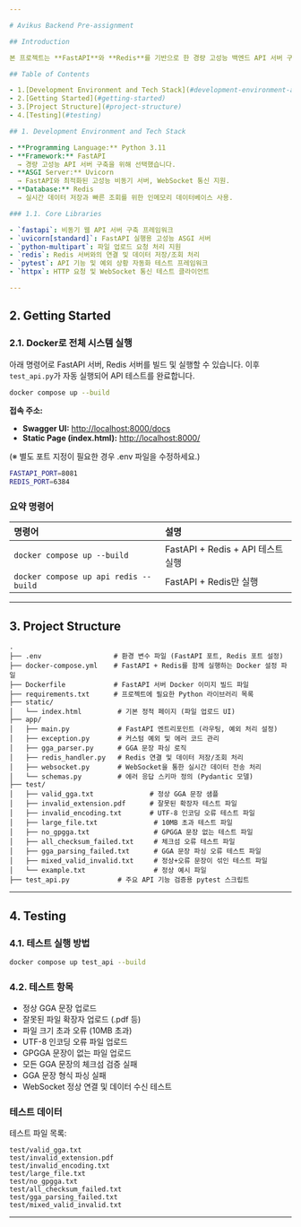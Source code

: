 ```yaml
---

# Avikus Backend Pre-assignment

## Introduction

본 프로젝트는 **FastAPI**와 **Redis**를 기반으로 한 경량 고성능 백엔드 API 서버 구축 과제입니다. WebSocket 통신을 지원하며, 실시간 데이터 처리 및 다양한 예외 상황에 대한 테스트를 포함하고 있습니다.

## Table of Contents

- 1.[Development Environment and Tech Stack](#development-environment-and-tech-stack)
- 2.[Getting Started](#getting-started)
- 3.[Project Structure](#project-structure)
- 4.[Testing](#testing)

## 1. Development Environment and Tech Stack

- **Programming Language:** Python 3.11
- **Framework:** FastAPI  
  → 경량 고성능 API 서버 구축을 위해 선택했습니다.
- **ASGI Server:** Uvicorn  
  → FastAPI와 최적화된 고성능 비동기 서버, WebSocket 통신 지원.
- **Database:** Redis  
  → 실시간 데이터 저장과 빠른 조회를 위한 인메모리 데이터베이스 사용.

### 1.1. Core Libraries

- `fastapi`: 비동기 웹 API 서버 구축 프레임워크
- `uvicorn[standard]`: FastAPI 실행용 고성능 ASGI 서버
- `python-multipart`: 파일 업로드 요청 처리 지원
- `redis`: Redis 서버와의 연결 및 데이터 저장/조회 처리
- `pytest`: API 기능 및 예외 상황 자동화 테스트 프레임워크
- `httpx`: HTTP 요청 및 WebSocket 통신 테스트 클라이언트

---
```


## 2. Getting Started


### 2.1. Docker로 전체 시스템 실행

아래 명령어로 FastAPI 서버, Redis 서버를 빌드 및 실행할 수 있습니다. 이후 `test_api.py`가 자동 실행되어 API 테스트를 완료합니다.

```bash
docker compose up --build
```


**접속 주소:**

- **Swagger UI:** [http://localhost:8000/docs](http://localhost:8000/docs)
- **Static Page (index.html):** [http://localhost:8000/](http://localhost:8000/)


(※ 별도 포트 지정이 필요한 경우 .env 파일을 수정하세요.)

```bash
FASTAPI_PORT=8081
REDIS_PORT=6384
```

### 요약 명령어

| 명령어 | 설명 |
|:-------|:-----|
| `docker compose up --build` | FastAPI + Redis + API 테스트 실행 |
| `docker compose up api redis --build` | FastAPI + Redis만 실행 |

---

## 3. Project Structure

```
.
├── .env                  # 환경 변수 파일 (FastAPI 포트, Redis 포트 설정)
├── docker-compose.yml    # FastAPI + Redis를 함께 실행하는 Docker 설정 파일
├── Dockerfile            # FastAPI 서버 Docker 이미지 빌드 파일
├── requirements.txt      # 프로젝트에 필요한 Python 라이브러리 목록
├── static/
│   └── index.html         # 기본 정적 페이지 (파일 업로드 UI)
├── app/
│   ├── main.py            # FastAPI 엔트리포인트 (라우팅, 예외 처리 설정)
│   ├── exception.py       # 커스텀 예외 및 에러 코드 관리
│   ├── gga_parser.py      # GGA 문장 파싱 로직
│   ├── redis_handler.py   # Redis 연결 및 데이터 저장/조회 처리
│   ├── websocket.py       # WebSocket을 통한 실시간 데이터 전송 처리
│   └── schemas.py         # 에러 응답 스키마 정의 (Pydantic 모델)
├── test/
│   ├── valid_gga.txt              # 정상 GGA 문장 샘플
│   ├── invalid_extension.pdf      # 잘못된 확장자 테스트 파일
│   ├── invalid_encoding.txt       # UTF-8 인코딩 오류 테스트 파일
│   ├── large_file.txt              # 10MB 초과 테스트 파일
│   ├── no_gpgga.txt                # GPGGA 문장 없는 테스트 파일
│   ├── all_checksum_failed.txt     # 체크섬 오류 테스트 파일
│   ├── gga_parsing_failed.txt      # GGA 문장 파싱 오류 테스트 파일
│   ├── mixed_valid_invalid.txt     # 정상+오류 문장이 섞인 테스트 파일
│   └── example.txt                 # 정상 예시 파일
├── test_api.py            # 주요 API 기능 검증용 pytest 스크립트
```

---

## 4. Testing

### 4.1. 테스트 실행 방법

```bash
docker compose up test_api --build
```

### 4.2. 테스트 항목

- 정상 GGA 문장 업로드
- 잘못된 파일 확장자 업로드 (.pdf 등)
- 파일 크기 초과 오류 (10MB 초과)
- UTF-8 인코딩 오류 파일 업로드
- GPGGA 문장이 없는 파일 업로드
- 모든 GGA 문장의 체크섬 검증 실패
- GGA 문장 형식 파싱 실패
- WebSocket 정상 연결 및 데이터 수신 테스트

### 테스트 데이터

테스트 파일 목록:

```
test/valid_gga.txt
test/invalid_extension.pdf
test/invalid_encoding.txt
test/large_file.txt
test/no_gpgga.txt
test/all_checksum_failed.txt
test/gga_parsing_failed.txt
test/mixed_valid_invalid.txt
```

---
